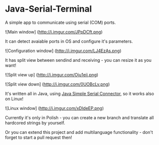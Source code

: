 # Java-Serial-Terminal
A simple app to communicate using serial (COM) ports.

![Main window]
(http://i.imgur.com/JPpDCft.png)

It can detect avaiable ports in OS and configure it's parameters.

![Configuration window]
(http://i.imgur.com/LJ4EzAs.png)

It has split view between sendind and receiving - you can resize it as you want!

![Split view up]
(http://i.imgur.com/Oju1eii.png)

![Split view down]
(http://i.imgur.com/0UOBcLv.png)

It's written all in Java, using [Java Simple Serial Connector](https://github.com/scream3r/java-simple-serial-connector), so it works also on Linux!

![Linux window]
(http://i.imgur.com/xDldeEP.png)

Currently it's only in Polish - you can create a new branch and translate all hardcored strings by yourself.

Or you can extend this project and add multilanguage functionality - don't forget to start a pull request then!
